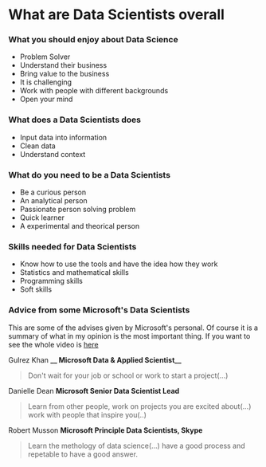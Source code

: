 # What are Data Scientists overall

### What you should enjoy about Data Science
- Problem Solver
- Understand their business
- Bring value to the business
- It is challenging
- Work with people with different backgrounds
- Open your mind

### What does a Data Scientists does
- Input data into information
- Clean data
- Understand context

### What do you need to be a Data Scientists
- Be a curious person
- An analytical person
- Passionate person solving problem
- Quick learner
- A experimental and theorical person

### Skills needed for Data Scientists
- Know how to use the tools and have the idea how they work
- Statistics and mathematical skills
- Programming skills
- Soft skills

### Advice from some Microsoft's Data Scientists

This are some of the advises given by Microsoft's personal. Of course it is a summary of what in my opinion is the most important thing. 
If you want to see the whole video is [here](https://youtu.be/xCfbzjno1CY)

Gulrez Khan **__ Microsoft Data & Applied Scientist__**
> Don't wait for your job or school or work to start a project(...)

Danielle Dean **__Microsoft Senior Data Scientist Lead__**
>Learn from other people, work on projects you are excited about(...) work with people that inspire you(..)

Robert Musson **__Microsoft Principle Data Scientists, Skype__**
>Learn the methology of data science(...) have a good process and repetable to have a good answer.
